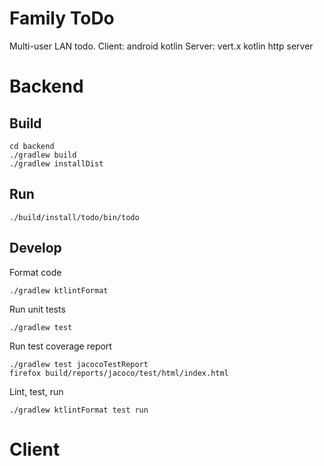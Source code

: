 Family ToDo
===========

Multi-user LAN todo.
Client: android kotlin
Server: vert.x kotlin http server


Backend
=======


Build
-----

    cd backend
    ./gradlew build
    ./gradlew installDist


Run
---
    ./build/install/todo/bin/todo


Develop
-------

Format code

    ./gradlew ktlintFormat

Run unit tests

    ./gradlew test

Run test coverage report

    ./gradlew test jacocoTestReport
    firefox build/reports/jacoco/test/html/index.html

Lint, test, run

    ./gradlew ktlintFormat test run


Client
======

